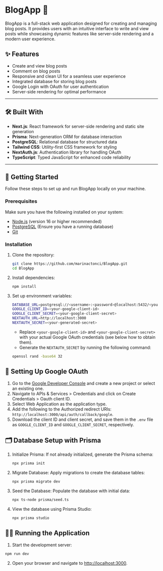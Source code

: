 # BlogApp 📝

BlogApp is a full-stack web application designed for creating and managing blog posts. It provides users with an intuitive interface to write and view posts while showcasing dynamic features like server-side rendering and a modern user experience.

## ✨ Features

- Create and view blog posts
- Comment on blog posts
- Responsive and clean UI for a seamless user experience
- Integrated database for storing blog posts
- Google Login with OAuth for user authentication
- Server-side rendering for optimal performance

---

## 🛠️ Built With

- **Next.js**: React framework for server-side rendering and static site generation
- **Prisma**: Next-generation ORM for database interaction
- **PostgreSQL**: Relational database for structured data
- **Tailwind CSS**: Utility-first CSS framework for styling
- **NextAuth.js**: Authentication library for handling OAuth
- **TypeScript**: Typed JavaScript for enhanced code reliability

---

## 🚀 Getting Started

Follow these steps to set up and run BlogApp locally on your machine.

### Prerequisites

Make sure you have the following installed on your system:

- [Node.js](https://nodejs.org/) (version 16 or higher recommended)
- [PostgreSQL](https://www.postgresql.org/) (Ensure you have a running database)
- [Git](https://git-scm.com/)

### Installation

1. Clone the repository:

   ```bash
   git clone https://github.com/marinactonci/BlogApp.git
   cd BlogApp

   ```

2. Install dependencies:

   ```bash
   npm install
   ```

3. Set up environment variables:

   ```bash
   DATABASE_URL=postgresql://<username>:<password>@localhost:5432/<your-database-name>
   GOOGLE_CLIENT_ID=<your-google-client-id>
   GOOGLE_CLIENT_SECRET=<your-google-client-secret>
   NEXTAUTH_URL=http://localhost:3000
   NEXTAUTH_SECRET=<your-generated-secret>
   ```

   - Replace `<your-google-client-id>` and `<your-google-client-secret>` with your actual Google OAuth credentials (see below how to obtain them).
   - Generate the `NEXTAUTH_SECRET` by running the following command:

   ```bash
   openssl rand -base64 32
   ```

## 🔐 Setting Up Google OAuth

1. Go to the [Google Developer Console](https://console.developers.google.com/) and create a new project or select an existing one.
2. Navigate to APIs & Services > Credentials and click on Create Credentials > Oauth client ID.
3. Select Web Application as the application type.
4. Add the following to the Authorized redirect URIs: `http://localhost:3000/api/auth/callback/google`.
5. Download the client ID and client secret, and save them in the `.env` file as `GOOGLE_CLIENT_ID` and `GOOGLE_CLIENT_SECRET`, respectively.

## 🗂️ Database Setup with Prisma

1. Initialize Prisma: If not already initialized, generate the Prisma schema:

   ```bash
   npx prisma init
   ```

2. Migrate Database: Apply migrations to create the database tables:

   ```bash
   npx prisma migrate dev
   ```

3. Seed the Database:
   Populate the database with initial data:

   ```bash
   npx ts-node prisma/seed.ts
   ```

4. View the database using Prisma Studio:

   ```bash
   npx prisma studio
   ```

## 🏃‍♂️ Running the Application

1. Start the development server:

```bash
npm run dev
```

2. Open your browser and navigate to [http://localhost:3000](http://localhost:3000).
